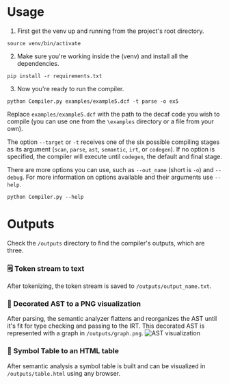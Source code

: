 # Usage
1. First get the venv up and running from the project's root directory.
```
source venv/bin/activate
```

2. Make sure you're working inside the (venv) and install all the dependencies.
```
pip install -r requirements.txt
```

3.  Now you're ready to run the compiler.
```
python Compiler.py examples/example5.dcf -t parse -o ex5
```
Replace `examples/example5.dcf` with the path to the decaf code you wish to compile (you can use one from the `\examples` directory or a file from your own).

The option `--target` or `-t` receives one of the six possible compiling stages as its argument (`scan`, `parse`, `ast`, `semantic`, `irt`, or `codegen`). If no option is specified, the compiler will execute until `codegen`, the default and final stage.

There are more options you can use, such as  `--out_name` (short is `-o`) and `--debug`. 
For more information on options available and their arguments use `--help`.
```
python Compiler.py --help
```

# Outputs
Check the `/outputs` directory to find the compiler's outputs, which are three.
### 🗒 Token stream to text
After tokenizing, the token stream is saved to `/outputs/output_name.txt`. 


### 🌳 Decorated AST to a PNG visualization
After parsing, the semantic analyzer flattens and reorganizes the AST until it's fit for type checking and passing to the IRT. 
This decorated AST is represented with a graph in `/outputs/graph.png`. 
![AST visualization](https://i.imgur.com/PEr6o3S.png)


### 📝 Symbol Table to an HTML table
After semantic analysis a symbol table is built and can be visualized in `/outputs/table.html` using any browser.
